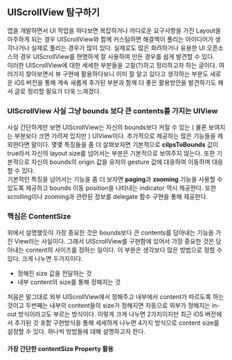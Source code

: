 ## UIScrollView 탐구하기

 앱을 개발하면서 UI 작업을 하다보면 복잡하거나 까다로운 요구사항을 가진 Layout을 마주하게 되는 경우 UIScrollView와 함께 커스텀하면 해결책이 풀리는 아이디어가 생각나거나 실제로 풀리는 경우가 많이 있다. 실제로도 많은 화려하거나 유용한 UI 오픈소스의 경우 UIScrollView를 현명하게 잘 사용하여 만든 경우를 쉽게 발견할 수 있다. <br />
 이러한 UIScrollView에 대한 세세한 부분들을 고찰(?)하고 정리하고자 하는 글이다. 여러가지 찾아보면서 뷰 구현에 활용하다보니 이미 잘 알고 있다고 생각하는 부분도 새로운 iOS 버전을 통해 계속 새롭게 추가된 부분과 함께 더 좋은 활용방안을 발견하기도 해서 글로 정리할 필요가 더욱 느껴졌다.
 
### UIScrollView 사실 그냥 bounds 보다 큰 contents를 가지는 UIView

사실 간단하게만 보면 UIScrollView는 자신의 bounds보다 커질 수 있는 ( 물론 보여지는 부분보다 크면 가려져 있지만 ) UIView이다. 추가적으로 제공하는 많은 기능들을 제외한다면 말이다. 몇몇 특징들을 좀 더 살펴보자면 기본적으로 **cilpsToBounds** 값이 true라서 자신의 layout size를 넘어서는 부분은 기본적으로 보여주지 않는다. 또한 기본적으로 자신의 bounds의 origin 값을 유저의 gesture 값에 대응하여 이동하며 대응할 수 있다. <br >
기본적인 특징을 넘어서는 기능을 좀 더 보자면 **paging**과 **zooming** 기능을 사용할 수 있도록 제공하고 bounds 이동 position을 나타내는 indicator 역시 제공한다. 또한 scrolling이나 zooming과 관련된 정보를 delegate 함수 구현을 통해 제공한다.

### 핵심은 ContentSize

위에서 설명했듯이 가장 중요한 것은 bounds보다 큰 contents를 담아내는 기능을 가진 View라는 사실이다. 그래서 UIScrollView를 구현함에 있어서 가장 중요한 것은 담아내는 content의 사이즈를 정하는 일이다. 이 부분은 생각보다 많은 방법으로 정할 수 있다. 크게 나누면 두가지이다.

- 정해진 size 값을 전달하는 것
- 내부 content의 size를 통해 정해지는 것

처음은 말그대로 외부 UIScrollView에서 정해주고 내부에서 content가 따르도록 하는 것이고 두번째는 내부의 content들의 size가 정해지면 자동으로 외부가 정해지는 in-out 방식이라고도 부르는 방식이다. 이렇게 크게 나누면 2가지이지만 최근 iOS 버전에서 추가된 것 포함 구현방식을 통해 세세하게 나누면 4가지 방식으로 content size를 설정할 수 있다. 하나씩 방법들에 대해 설명하고자 한다.

#### 가장 간단한 contentSize Property 활용

